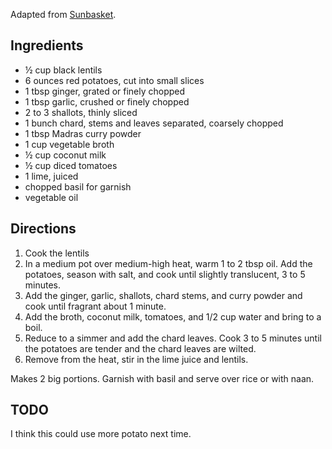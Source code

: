 Adapted from
[Sunbasket](http://sunbasket.com/recipe/curried-black-lentils-and-potatoes-with-chard-and-naan).

## Ingredients ##

* ½ cup black lentils
* 6 ounces red potatoes, cut into small slices
* 1 tbsp ginger, grated or finely chopped
* 1 tbsp garlic, crushed or finely chopped
* 2 to 3 shallots, thinly sliced
* 1 bunch chard, stems and leaves separated, coarsely chopped
* 1 tbsp Madras curry powder
* 1 cup vegetable broth
* ½ cup coconut milk
* ½ cup diced tomatoes
* 1 lime, juiced
* chopped basil for garnish
* vegetable oil

## Directions ##

1. Cook the lentils
2. In a medium pot over medium-high heat, warm 1 to 2 tbsp oil. Add the
   potatoes, season with salt, and cook until slightly translucent, 3 to 5
   minutes.
3. Add the ginger, garlic, shallots, chard stems, and curry powder and cook
   until fragrant about 1 minute.
4. Add the broth, coconut milk, tomatoes, and 1/2 cup water and bring to a boil.
5. Reduce to a simmer and add the chard leaves. Cook 3 to 5 minutes until the
   potatoes are tender and the chard leaves are wilted.
6. Remove from the heat, stir in the lime juice and lentils.

Makes 2 big portions. Garnish with basil and serve over rice or with naan.

## TODO ##

I think this could use more potato next time.
